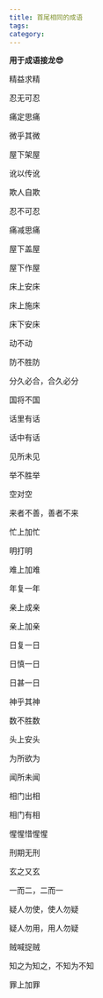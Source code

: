 ```yaml
---
title: 首尾相同的成语
tags: 
category: 
---
```


**用于成语接龙😎**

精益求精

忍无可忍

痛定思痛

微乎其微

屋下架屋

讹以传讹

欺人自欺

忍不可忍

痛减思痛

屋下盖屋

屋下作屋

床上安床

床上施床

床下安床

动不动

防不胜防

分久必合，合久必分

国将不国

话里有话

话中有话

见所未见

举不胜举

空对空

来者不善，善者不来

忙上加忙

明打明

难上加难

年复一年

亲上成亲

亲上加亲

日复一日

日慎一日

日甚一日

神乎其神

数不胜数

头上安头

为所欲为

闻所未闻

相门出相

相门有相

惺惺惜惺惺

刑期无刑

玄之又玄

一而二，二而一

疑人勿使，使人勿疑

疑人勿用，用人勿疑

贼喊捉贼

知之为知之，不知为不知

罪上加罪
